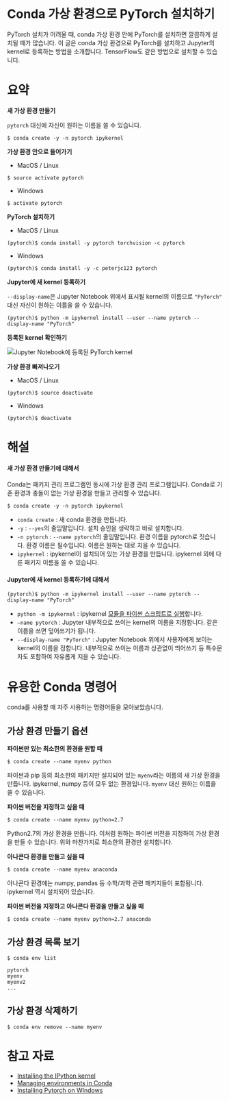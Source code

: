 # Conda 가상 환경으로 PyTorch 설치하기

PyTorch 설치가 어려울 때, conda 가상 환경 안에 PyTorch를 설치하면 깔끔하게 설치될 때가 많습니다. 이 글은 conda 가상 환경으로 PyTorch를 설치하고 Jupyter의 kernel로 등록하는 방법을 소개합니다. TensorFlow도 같은 방법으로 설치할 수 있습니다.

# 요약

**새 가상 환경 만들기** 

`pytorch` 대신에 자신이 원하는 이름을 쓸 수 있습니다.

```shell
$ conda create -y -n pytorch ipykernel
```

**가상 환경 안으로 들어가기**

* MacOS / Linux

```shell
$ source activate pytorch
```

- Windows

```shell
$ activate pytorch
```

**PyTorch 설치하기**

* MacOS / Linux

```shell
(pytorch)$ conda install -y pytorch torchvision -c pytorch
```

* Windows

```shell
(pytorch)$ conda install -y -c peterjc123 pytorch
```

**Jupyter에 새 kernel 등록하기** 

`--display-name`은 Jupyter Notebook 위에서 표시될 kernel의 이름으로 `"PyTorch"` 대신 자신이 원하는 이름을 쓸 수 있습니다.

```shell
(pytorch)$ python -m ipykernel install --user --name pytorch --display-name "PyTorch"
```

**등록된 kernel 확인하기**

![Jupyter Notebook에 등록된 PyTorch kernel](https://files.slack.com/files-pri/T25783BPY-F901YJLAV/_______________.png?pub_secret=0974008d7a)

**가상 환경 빠져나오기**

* MacOS / Linux

```shell
(pytorch)$ source deactivate
```

* Windows

```shell
(pytorch)$ deactivate
```

# 해설

#### 새 가상 환경 만들기에 대해서

Conda는 패키지 관리 프로그램인 동시에 가상 환경 관리 프로그램입니다. Conda로 기존 환경과 충돌이 없는 가상 환경을 만들고 관리할 수 있습니다.

```shell
$ conda create -y -n pytorch ipykernel
```

- `conda create` : 새 conda 환경을 만듭니다.
- `-y` : `--yes`의 줄임말입니다. 설치 승인을 생략하고 바로 설치합니다.
- `-n pytorch` : `--name pytorch`의 줄임말입니다. 환경 이름을 pytorch로 짓습니다. 환경 이름은 필수입니다. 이름은 원하는 대로 지을 수 있습니다.
- `ipykernel` : ipykernel이 설치되어 있는 가상 환경을 만듭니다. ipykernel 외에 다른 패키지 이름을 쓸 수 있습니다.

#### Jupyter에 새 kernel 등록하기에 대해서

```shell
(pytorch)$ python -m ipykernel install --user --name pytorch --display-name "PyTorch"
```

* `python -m ipykernel` : ipykernel [모듈을 파이썬 스크립트로 실행](https://www.python.org/dev/peps/pep-0338/)합니다.
* `—name pytorch` : Jupyter 내부적으로 쓰이는 kernel의 이름을 지정합니다. 같은 이름을 쓰면 덮어쓰기가 됩니다.
* `--display-name "PyTorch"` : Jupyter Notebook 위에서 사용자에게 보이는 kernel의 이름을 정합니다. 내부적으로 쓰이는 이름과 상관없이 띄어쓰기 등 특수문자도 포함하여 자유롭게 지을 수 있습니다. 

# 유용한 Conda 명령어

conda를 사용할 때 자주 사용하는 명령어들을 모아보았습니다.

## 가상 환경 만들기 옵션

**파이썬만 있는 최소한의 환경을 원할 때**

```shell
$ conda create --name myenv python
```

파이썬과 pip 등의 최소한의 패키지만 설치되어 있는 `myenv`라는 이름의 새 가상 환경을 만듭니다. ipykernel, numpy 등이 모두 없는 환경입니다. `myenv` 대신 원하는 이름을 쓸 수 있습니다.

**파이썬 버전을 지정하고 싶을 때**

```shell
$ conda create --name myenv python=2.7
```

Python2.7의 가상 환경을 만듭니다. 이처럼 원하는 파이썬 버전을 지정하여 가상 환경을 만들 수 있습니다. 위와 마찬가지로 최소한의 환경만 설치합니다.

**아나콘다 환경을 만들고 싶을 때**

```shell
$ conda create --name myenv anaconda
```

아나콘다 환경에는 numpy, pandas 등 수학/과학 관련 패키지들이 포함됩니다. ipykernel 역시 설치되어 있습니다.

**파이썬 버전을 지정하고 아나콘다 환경을 만들고 싶을 때**

```shell
$ conda create --name myenv python=2.7 anaconda
```

## 가상 환경 목록 보기

```shell
$ conda env list

pytorch
myenv
myenv2
...
```

## 가상 환경 삭제하기

```shell
$ conda env remove --name myenv
```

# 참고 자료

- [Installing the IPython kernel](http://ipython.readthedocs.io/en/stable/install/kernel_install.html)
- [Managing environments in Conda](https://conda.io/docs/user-guide/tasks/manage-environments.html)
- [Installing Pytorch on WIndows](https://github.com/peterjc123/pytorch-scripts)